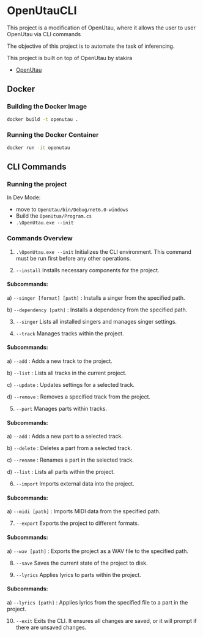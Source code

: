 
# OpenUtauCLI

This project is a modification of OpenUtau, where it allows the user to user OpenUtau via CLI commands

The objective of this project is to automate the task of inferencing. 

This project is built on top of OpenUtau by stakira
- [OpenUtau](https://github.com/stakira/OpenUtau)

## Docker

### Building the Docker Image

```bash
docker build -t openutau .
```

### Running the Docker Container


```bash
docker run -it openutau
```


## CLI Commands

### Running the project

In Dev Mode: 

- move to `OpenUtau/bin/Debug/net6.0-windows`
- Build the `OpenUtua/Program.cs`
- `.\OpenUtau.exe --init`

### Commands Overview

1) `.\OpenUtau.exe --init`
Initializes the CLI environment. This command must be run first before any other operations.

2) `--install`
Installs necessary components for the project.

#### Subcommands:
a) `--singer [format] [path]` : Installs a singer from the specified path.

b) `--dependency [path]` : Installs a dependency from the specified path.

3) `--singer`
Lists all installed singers and manages singer settings.

4) `--track`
Manages tracks within the project.

#### Subcommands:
a) `--add` : Adds a new track to the project.

b) `--list` : Lists all tracks in the current project.

c) `--update` : Updates settings for a selected track.

d) `--remove` : Removes a specified track from the project.

5) `--part`
Manages parts within tracks.

#### Subcommands:
a) `--add` : Adds a new part to a selected track.

b) `--delete` : Deletes a part from a selected track.

c) `--rename` : Renames a part in the selected track.

d) `--list` : Lists all parts within the project.

6) `--import`
Imports external data into the project.

#### Subcommands:
a) `--midi [path]` : Imports MIDI data from the specified path.

7) `--export`
Exports the project to different formats.

#### Subcommands:

a) `--wav [path]` : Exports the project as a WAV file to the specified path.

8) `--save`
Saves the current state of the project to disk.

9) `--lyrics`
Applies lyrics to parts within the project.

#### Subcommands:
a) `--lyrics [path]` : Applies lyrics from the specified file to a part in the project.  

10) `--exit`
Exits the CLI. It ensures all changes are saved, or it will prompt if there are unsaved changes.